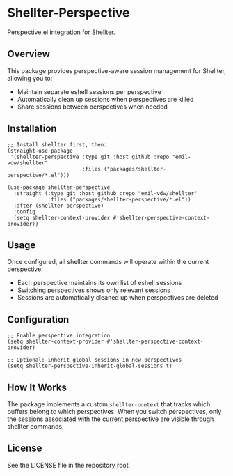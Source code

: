# Shellter-Perspective

Perspective.el integration for Shellter.

## Overview

This package provides perspective-aware session management for Shellter, allowing you to:

- Maintain separate eshell sessions per perspective
- Automatically clean up sessions when perspectives are killed
- Share sessions between perspectives when needed

## Installation

```elisp
;; Install shellter first, then:
(straight-use-package
 '(shellter-perspective :type git :host github :repo "emil-vdw/shellter"
                        :files ("packages/shellter-perspective/*.el")))

(use-package shellter-perspective
  :straight (:type git :host github :repo "emil-vdw/shellter"
             :files ("packages/shellter-perspective/*.el"))
  :after (shellter perspective)
  :config
  (setq shellter-context-provider #'shellter-perspective-context-provider))
```

## Usage

Once configured, all shellter commands will operate within the current perspective:

- Each perspective maintains its own list of eshell sessions
- Switching perspectives shows only relevant sessions
- Sessions are automatically cleaned up when perspectives are deleted

## Configuration

```elisp
;; Enable perspective integration
(setq shellter-context-provider #'shellter-perspective-context-provider)

;; Optional: inherit global sessions in new perspectives
(setq shellter-perspective-inherit-global-sessions t)
```

## How It Works

The package implements a custom `shellter-context` that tracks which buffers belong to which perspectives. When you switch perspectives, only the sessions associated with the current perspective are visible through shellter commands.

## License

See the LICENSE file in the repository root.